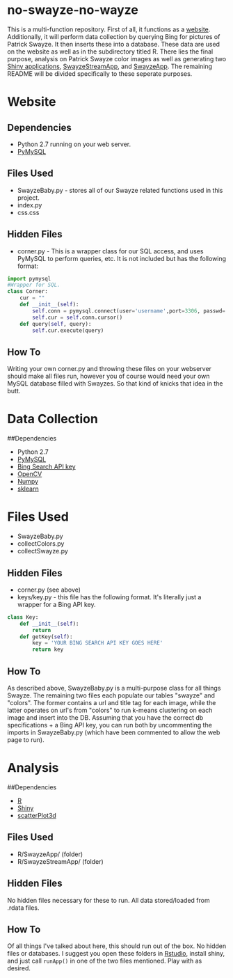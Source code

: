 no-swayze-no-wayze
==================
This is a multi-function repository. First of all, it functions as a [website](http://noswayzenowayze.com). Additionally, it will perform data collection by querying Bing for pictures of Patrick Swayze. It then inserts these into a database. These data are used on the website as well as in the subdirectory titled R. There lies the final purpose, analysis on Patrick Swayze color images as well as generating two [Shiny applications](http://shiny.rstudio.com/), [SwayzeStreamApp](http://swayzeallthewayze.shinyapps.io/SwayzeStreamApp), and [SwayzeApp](http://swayzeallthewayze.shinyapps.io/SwayzeApp).  The remaining README will be divided specifically to these seperate purposes.

# Website
## Dependencies
* Python 2.7 running on your web server.
* [PyMySQL](https://github.com/PyMySQL/PyMySQL)

## Files Used
* SwayzeBaby.py - stores all of our Swayze related functions used in this project.
* index.py
* css.css

## Hidden Files
* corner.py - This is a wrapper class for our SQL access, and uses PyMySQL to perform queries, etc. It is not included but has the following format:
```python
import pymysql
#Wrapper for SQL.
class Corner:
	cur = ""
	def __init__(self):
		self.conn = pymysql.connect(user='username',port=3306, passwd='password', host='yourHost', db='yourDatabase')
		self.cur = self.conn.cursor()
	def query(self, query):
		self.cur.execute(query)
```

## How To
Writing your own corner.py and throwing these files on your webserver should make all files run, however you of course would need your own MySQL database filled with Swayzes. So that kind of knicks that idea in the butt.


# Data Collection
##Dependencies
* Python 2.7
* [PyMySQL](https://github.com/PyMySQL/PyMySQL)
* [Bing Search API key](http://datamarket.azure.com/dataset/bing/search)
* [OpenCV](http://opencv.org/)
* [Numpy](http://www.numpy.org/)
* [sklearn](http://scikit-learn.org/stable/)

# Files Used
* SwayzeBaby.py
* collectColors.py
* collectSwayze.py

## Hidden Files
* corner.py (see above)
* keys/key.py - this file has the following format. It's literally just a wrapper for a Bing API key.
```python
class Key:
	def __init__(self):
		return
	def getKey(self):
		key = 'YOUR BING SEARCH API KEY GOES HERE'
		return key
```

## How To
As described above, SwayzeBaby.py is a multi-purpose class for all things Swayze. The remaining two files each populate our tables "swayze"  and "colors". The former contains a url and title tag for each image, while the latter operates on url's from "colors" to run k-means clustering on each image and insert into the DB. Assuming that you have the correct db specifications + a Bing API key, you can run both by uncommenting the imports in SwayzeBaby.py (which have been commented to allow the web page to run).

# Analysis
##Dependencies
* [R](http://www.r-project.org/)
* [Shiny](http://shiny.rstudio.com/)
* [scatterPlot3d](http://cran.r-project.org/web/packages/scatterplot3d/index.html)

## Files Used
* R/SwayzeApp/ (folder)
* R/SwayzeStreamApp/ (folder)

## Hidden Files
No hidden files necessary for these to run. All data stored/loaded from .rdata files. 

## How To
Of all things I've talked about here, this should run out of the box. No hidden files or databases. I suggest you open these folders in [Rstudio](http://www.rstudio.com/), install shiny, and just call `runApp()` in one of the two files mentioned. Play with as desired.

